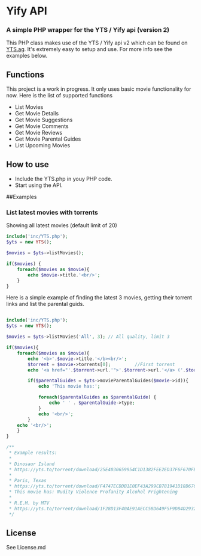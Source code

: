 # Yify API
### A simple PHP wrapper for the YTS / Yify api (version 2)

This PHP class makes use of the YTS / Yify api v2 which can be found on [YTS.ag]. It's extremely easy to setup and use. For more info see the examples below.

## Functions
This project is a work in progress. It only uses basic movie functionality for now. Here is the list of supported functions

* List Movies
* Get Movie Details
* Get Movie Suggestions
* Get Movie Comments
* Get Movie Reviews
* Get Movie Parental Guides
* List Upcoming Movies

## How to use
* Include the YTS.php in youy PHP code.
* Start using the API.

##Examples

### List latest movies with torrents
Showing all latest movies (default limit of 20)

```php
include('inc/YTS.php');
$yts = new YTS();

$movies = $yts->listMovies();

if($movies) {
    foreach($movies as $movie){
        echo $movie->title.'<br/>';
    }
}
```


Here is a simple example of finding the latest 3 movies, getting their torrent links and list the parental guids.

```php

include('inc/YTS.php');
$yts = new YTS();

$movies = $yts->listMovies('All', 3); // All quality, limit 3

if($movies){
    foreach($movies as $movie){
        echo '<b>'.$movie->title.'</b><br/>';
        $torrent = $movie->torrents[0];         //First torrent
        echo '<a href="'.$torrent->url.'">'.$torrent->url.'</a> ('.$torrent->size.')<br/>';

        if($parentalGuides = $yts->movieParentalGuides($movie->id)){
            echo 'This movie has:';

            foreach($parentalGuides as $parentalGuide) {
                echo ' ' . $parentalGuide->type;
            }
            echo '<br/>';
        }
    echo '<br/>';
    }
}

/**
 * Example results:
 * 
 * Dinosaur Island
 * https://yts.to/torrent/download/25E4030659954C1D1382FEE2ED37F6F670FB3F97.torrent (693.11 MB)
 *
 * Paris, Texas
 * https://yts.to/torrent/download/F4747ECDDB1E0EF43A299CB781941D18D67C2F68.torrent (2.07 GB)
 * This movie has: Nudity Violence Profanity Alcohol Frightening
 * 
 * R.E.M. by MTV
 * https://yts.to/torrent/download/1F28D13F40AE91AECC58D649F5F9D84D29321632.torrent (812.23 MB)
 */


```

## License
See License.md

[YTS.ag]:https://yts.ag/api
